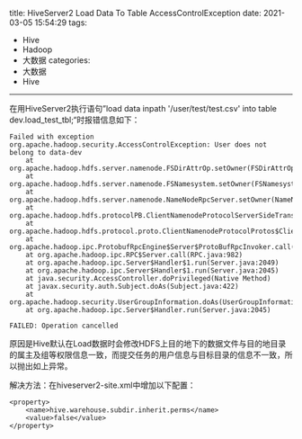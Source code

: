 title: HiveServer2 Load Data To Table AccessControlException
date: 2021-03-05 15:54:29
tags:
- Hive
- Hadoop
- 大数据
categories:
- 大数据
- Hive
---

在用HiveServer2执行语句”load data inpath '/user/test/test.csv' into table dev.load_test_tbl;“时报错信息如下：

	Failed with exception org.apache.hadoop.security.AccessControlException: User does not belong to data-dev
		at org.apache.hadoop.hdfs.server.namenode.FSDirAttrOp.setOwner(FSDirAttrOp.java:86)
		at org.apache.hadoop.hdfs.server.namenode.FSNamesystem.setOwner(FSNamesystem.java:1676)
		at org.apache.hadoop.hdfs.server.namenode.NameNodeRpcServer.setOwner(NameNodeRpcServer.java:703)
		at org.apache.hadoop.hdfs.protocolPB.ClientNamenodeProtocolServerSideTranslatorPB.setOwner(ClientNamenodeProtocolServerSideTranslatorPB.java:464)
		at org.apache.hadoop.hdfs.protocol.proto.ClientNamenodeProtocolProtos$ClientNamenodeProtocol$2.callBlockingMethod(ClientNamenodeProtocolProtos.java)
		at org.apache.hadoop.ipc.ProtobufRpcEngine$Server$ProtoBufRpcInvoker.call(ProtobufRpcEngine.java:616)
		at org.apache.hadoop.ipc.RPC$Server.call(RPC.java:982)
		at org.apache.hadoop.ipc.Server$Handler$1.run(Server.java:2049)
		at org.apache.hadoop.ipc.Server$Handler$1.run(Server.java:2045)
		at java.security.AccessController.doPrivileged(Native Method)
		at javax.security.auth.Subject.doAs(Subject.java:422)
		at org.apache.hadoop.security.UserGroupInformation.doAs(UserGroupInformation.java:1698)
		at org.apache.hadoop.ipc.Server$Handler.run(Server.java:2045)
	
	FAILED: Operation cancelled
	
原因是Hive默认在Load数据时会修改HDFS上目的地下的数据文件与目的地目录的属主及组等权限信息一致，而提交任务的用户信息与目标目录的信息不一致，所以抛出如上异常。

解决方法：在hiveserver2-site.xml中增加以下配置：

    <property>
        <name>hive.warehouse.subdir.inherit.perms</name>
        <value>false</value>
    </property>

